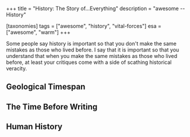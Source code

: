 +++
title = "History: The Story of...Everything"
description = "awesome -- History"

[taxonomies]
tags = ["awesome", "history", "vital-forces"]
esa = ["awesome", "warm"]
+++

Some people say history is important so that you don't make the same mistakes as
those who lived before. I say that it is important so that you understand that
when you make the same mistakes as those who lived before, at least your
critiques come with a side of scathing historical veracity.

<!-- more -->

## Geological Timespan

## The Time Before Writing

## Human History
